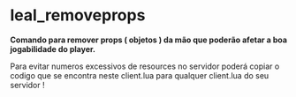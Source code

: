 # leal_removeprops

**Comando para remover props ( objetos ) da mão que poderão afetar a boa jogabilidade do player.**


Para evitar numeros excessivos de resources no servidor poderá copiar o codigo que se encontra neste client.lua para qualquer client.lua do seu servidor !

